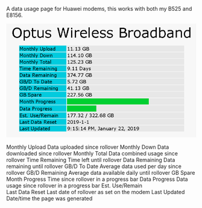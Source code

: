 A data usage page for Huawei modems, this works with both my B525 and E8156.

<img src="https://github.com/jazzygreen/Huawei-Data/raw/master/huawei.png">

Monthly Upload    Data uploaded since rollover
Monthly Down      Data downloaded since rollover
Monthly Total     Data combined usage since rollover
Time Remaining    Time left until rollover
Data Remaining    Data remaining until rollover
GB/D To Date      Average data used per day since rollover
GB/D Remaining    Average data available daily until rollover
GB Spare          
Month Progress    Time since rollover in a progress bar
Data Progress     Data usage since rollover in a progress bar
Est. Use/Remain   
Last Data Reset   Last date of rollover as set on the modem
Last Updated      Date/time the page was generated

